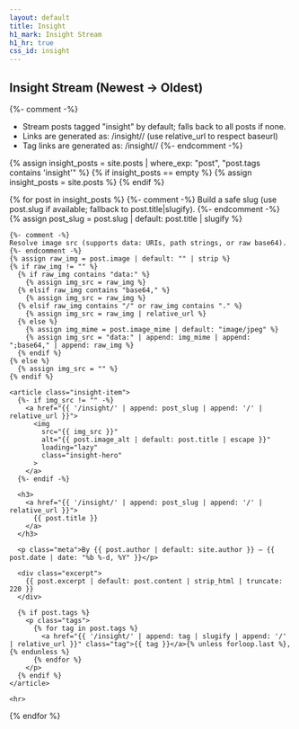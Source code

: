 ```yaml
---
layout: default
title: Insight
h1_mark: Insight Stream
h1_hr: true
css_id: insight
---
```


<section id="insights-stream">
  <h2>Insight Stream (Newest → Oldest)</h2>

  {%- comment -%}
  - Stream posts tagged "insight" by default; falls back to all posts if none.
  - Links are generated as: /insight/<slug>/  (use relative_url to respect baseurl)
  - Tag links are generated as: /insight/<tag-slug>/ 
  {%- endcomment -%}

  {% assign insight_posts = site.posts | where_exp: "post", "post.tags contains 'insight'" %}
  {% if insight_posts == empty %}
    {% assign insight_posts = site.posts %}
  {% endif %}

  {% for post in insight_posts %}
    {%- comment -%}
    Build a safe slug (use post.slug if available; fallback to post.title|slugify).
    {%- endcomment -%}
    {% assign post_slug = post.slug | default: post.title | slugify %}

    {%- comment -%}
    Resolve image src (supports data: URIs, path strings, or raw base64).
    {%- endcomment -%}
    {% assign raw_img = post.image | default: "" | strip %}
    {% if raw_img != "" %}
      {% if raw_img contains "data:" %}
        {% assign img_src = raw_img %}
      {% elsif raw_img contains "base64," %}
        {% assign img_src = raw_img %}
      {% elsif raw_img contains "/" or raw_img contains "." %}
        {% assign img_src = raw_img | relative_url %}
      {% else %}
        {% assign img_mime = post.image_mime | default: "image/jpeg" %}
        {% assign img_src = "data:" | append: img_mime | append: ";base64," | append: raw_img %}
      {% endif %}
    {% else %}
      {% assign img_src = "" %}
    {% endif %}

    <article class="insight-item">
      {%- if img_src != "" -%}
        <a href="{{ '/insight/' | append: post_slug | append: '/' | relative_url }}">
          <img
            src="{{ img_src }}"
            alt="{{ post.image_alt | default: post.title | escape }}"
            loading="lazy"
            class="insight-hero"
          >
        </a>
      {%- endif -%}

      <h3>
        <a href="{{ '/insight/' | append: post_slug | append: '/' | relative_url }}">
          {{ post.title }}
        </a>
      </h3>

      <p class="meta">By {{ post.author | default: site.author }} — {{ post.date | date: "%b %-d, %Y" }}</p>

      <div class="excerpt">
        {{ post.excerpt | default: post.content | strip_html | truncate: 220 }}
      </div>

      {% if post.tags %}
        <p class="tags">
          {% for tag in post.tags %}
            <a href="{{ '/insight/' | append: tag | slugify | append: '/' | relative_url }}" class="tag">{{ tag }}</a>{% unless forloop.last %}, {% endunless %}
          {% endfor %}
        </p>
      {% endif %}
    </article>

    <hr>
  {% endfor %}
</section>
